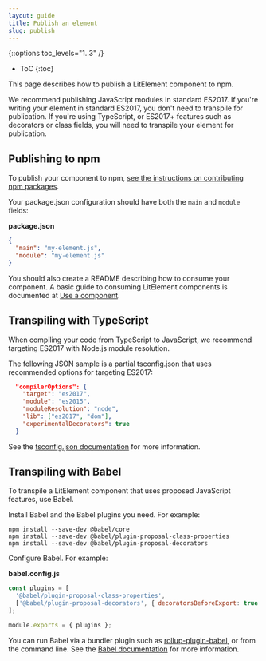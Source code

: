 ```yaml
---
layout: guide
title: Publish an element
slug: publish
---
```


{::options toc_levels="1..3" /}
* ToC
{:toc}

This page describes how to publish a LitElement component to npm.

We recommend publishing JavaScript modules in standard ES2017. If you're writing your element in standard ES2017, you don't need to transpile for publication. If you're using TypeScript, or ES2017+ features such as decorators or class fields, you will need to transpile your element for publication.

## Publishing to npm

To publish your component to npm, [see the instructions on contributing npm packages](https://docs.npmjs.com/packages-and-modules/contributing-packages-to-the-registry).

Your package.json configuration should have both the `main` and `module` fields:

**package.json**

```json
{
  "main": "my-element.js",
  "module": "my-element.js"
}
```

You should also create a README describing how to consume your component. A basic guide to consuming LitElement components is documented at [Use a component](use).

## Transpiling with TypeScript

When compiling your code from TypeScript to JavaScript, we recommend targeting ES2017 with Node.js module resolution.

The following JSON sample is a partial tsconfig.json that uses recommended options for targeting ES2017:

```json
  "compilerOptions": {
    "target": "es2017",
    "module": "es2015",
    "moduleResolution": "node",
    "lib": ["es2017", "dom"],
    "experimentalDecorators": true
  }
```

See the [tsconfig.json documentation](https://www.typescriptlang.org/docs/handbook/tsconfig-json.html) for more information.

## Transpiling with Babel

To transpile a LitElement component that uses proposed JavaScript features, use Babel.

Install Babel and the Babel plugins you need. For example:

```
npm install --save-dev @babel/core
npm install --save-dev @babel/plugin-proposal-class-properties
npm install --save-dev @babel/plugin-proposal-decorators
```

Configure Babel. For example:

**babel.config.js**

```js
const plugins = [
  '@babel/plugin-proposal-class-properties',
  ['@babel/plugin-proposal-decorators', { decoratorsBeforeExport: true } ],
];

module.exports = { plugins };
```

You can run Babel via a bundler plugin such as [rollup-plugin-babel](https://www.npmjs.com/package/rollup-plugin-babel), or from the command line. See the [Babel documentation](https://babeljs.io/docs/en/) for more information.

